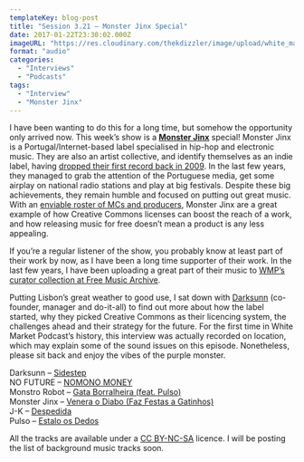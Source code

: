 ```yaml
---
templateKey: blog-post
title: "Session 3.21 – Monster Jinx Special"
date: 2017-01-22T23:30:02.000Z
imageURL: "https://res.cloudinary.com/thekdizzler/image/upload/white_market/Monster-Jinx-e1485339008611.jpg"
format: "audio"
categories:
  - "Interviews"
  - "Podcasts"
tags:
  - "Interview"
  - "Monster Jinx"
---
```

I have been wanting to do this for a long time, but somehow the opportunity only arrived now. This week’s show is a [**Monster Jinx**](http://www.monsterjinx.com/) special! Monster Jinx is a Portugal/Internet-based label specialised in hip-hop and electronic music. They are also an artist collective, and identify themselves as an indie label, having [dropped their first record back in 2009](https://monstrorobot.bandcamp.com/album/monstro-robot). In the last few years, they managed to grab the attention of the Portuguese media, get some airplay on national radio stations and play at big festivals. Despite these big achievements, they remain humble and focused on putting out great music. With an [enviable roster of MCs and producers](http://www.monsterjinx.com/artistas/), Monster Jinx are a great example of how Creative Commons licenses can boost the reach of a work, and how releasing music for free doesn’t mean a product is any less appealing.

If you’re a regular listener of the show, you probably know at least part of their work by now, as I have been a long time supporter of their work. In the last few years, I have been uploading a great part of their music to [WMP’s curator collection at Free Music Archive](http://freemusicarchive.org/curator/programamarcabranca/).

Putting Lisbon’s great weather to good use, I sat down with [Darksunn](https://www.facebook.com/darksunn.mj) (co-founder, manager and do-it-all) to find out more about how the label started, why they picked Creative Commons as their licencing system, the challenges ahead and their strategy for the future. For the first time in White Market Podcast’s history, this interview was actually recorded on location, which may explain some of the sound issues on this episode. Nonetheless, please sit back and enjoy the vibes of the purple monster.

Darksunn – [Sidestep](http://music.monsterjinx.com/album/roxo-02)  
NO FUTURE – [NOMONO MONEY](http://music.monsterjinx.com/album/payday-vol-01)  
Monstro Robot – [Gata Borralheira (feat. Pulso)](https://monstrorobot.bandcamp.com/album/monstro-robot)  
Monster Jinx – [Venera o Diabo (Faz Festas a Gatinhos)](http://music.monsterjinx.com/album/venera-o-diabo-faz-festas-a-gatinhos-single)  
J-K – [Despedida](https://j-k-mj.bandcamp.com/album/contos-de-espadas)  
Pulso – [Estalo os Dedos](https://pulso.bandcamp.com/album/gillettes-pap-is-e-outros-objectos-cortantes)

All the tracks are available under a [CC BY-NC-SA](https://creativecommons.org/licenses/by-nc-sa/3.0/) licence. I will be posting the list of background music tracks soon.